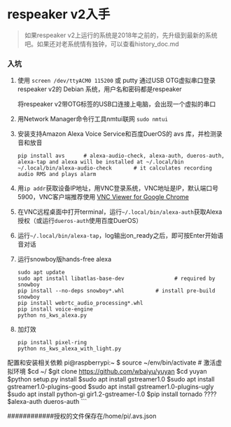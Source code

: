 respeaker v2入手
===============

>如果respeaker v2上运行的系统是2018年之前的，先升级到最新的系统吧。如果还对老系统情有独钟，可以查看history_doc.md

### 入坑
1. 使用 `screen /dev/ttyACM0 115200` 或 putty 通过USB OTG虚拟串口登录respeaker v2的 Debian 系统，用户名和密码都是respeaker

   将respeaker v2带OTG标签的USB口连接上电脑，会出现一个虚拟的串口

2. 用Network Manager命令行工具nmtui联网 `sudo nmtui`
3. 安装支持Amazon Alexa Voice Service和百度DuerOS的 avs 库，并检测录音和放音

   ```
   pip install avs      # alexa-audio-check, alexa-auth, dueros-auth, alexa-tap and alexa will be installed at ~/.local/bin
   ~/.local/bin/alexa-audio-check       # it calculates recording audio RMS and plays alarm
   ```

4. 用`ip addr`获取设备IP地址，用VNC登录系统，VNC地址是IP，默认端口号5900，VNC客户端推荐使用 [VNC Viewer for Google Chrome](https://chrome.google.com/webstore/detail/vnc%C2%AE-viewer-for-google-ch/iabmpiboiopbgfabjmgeedhcmjenhbla?hl=en)
5. 在VNC远程桌面中打开terminal，运行`~/.local/bin/alexa-auth`获取Alexa授权（或运行`dueros-auth`使用百度DuerOS）
6. 运行`~/.local/bin/alexa-tap`，log输出on_ready之后，即可按Enter开始语音对话
7. 运行snowboy版hands-free alexa
   ```
   sudo apt update
   sudo apt install libatlas-base-dev                # required by snowboy
   pip install --no-deps snowboy*.whl          # install pre-build snowboy
   pip install webrtc_audio_processing*.whl
   pip install voice-engine
   python ns_kws_alexa.py
   ```
8. 加灯效
   ```
   pip install pixel-ring
   python ns_kws_alexa_with_light.py
   ```


配置和安装相关依赖
   pi@raspberrypi:~ $ source ~/env/bin/activate                  # 激活虚拟环境
   $cd ~/
   $git clone https://github.com/wbaiyu/yuyan
   $cd yuyan
   $python setup.py install
   $sudo apt install gstreamer1.0
   $sudo apt install gstreamer1.0-plugins-good
   $sudo apt install gstreamer1.0-plugins-ugly
   $sudo apt install python-gi gir1.2-gstreamer-1.0
   $pip install tornado
   ????
   $alexa-auth     dueros-auth ```
   
############授权的文件保存在/home/pi/.avs.json

